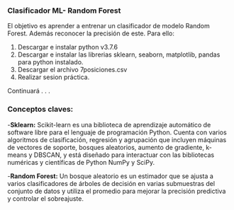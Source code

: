 ### Clasificador ML- Random Forest
El objetivo es aprender a entrenar un clasificador de modelo Random Forest. Además reconocer la precisión de este. Para ello:

1. Descargar e instalar python v3.7.6 
2. Descargar e instalar las librerias sklearn, seaborn, matplotlib, pandas para python instalado.
3. Descargar el archivo 7posiciones.csv
4. Realizar sesion práctica.

Continuará . . . 


### Conceptos claves:

-**Sklearn:**  Scikit-learn es una biblioteca de aprendizaje automático de software libre para el lenguaje de programación Python. Cuenta con varios algoritmos de clasificación, regresión y agrupación que incluyen máquinas de vectores de soporte, bosques aleatorios, aumento de gradiente, k-means y DBSCAN, y está diseñado para interactuar con las bibliotecas numéricas y científicas de Python NumPy y SciPy.

-**Random Forest:** Un bosque aleatorio es un estimador que se ajusta a varios clasificadores de árboles de decisión en varias submuestras del conjunto de datos y utiliza el promedio para mejorar la precisión predictiva y controlar el sobreajuste.


